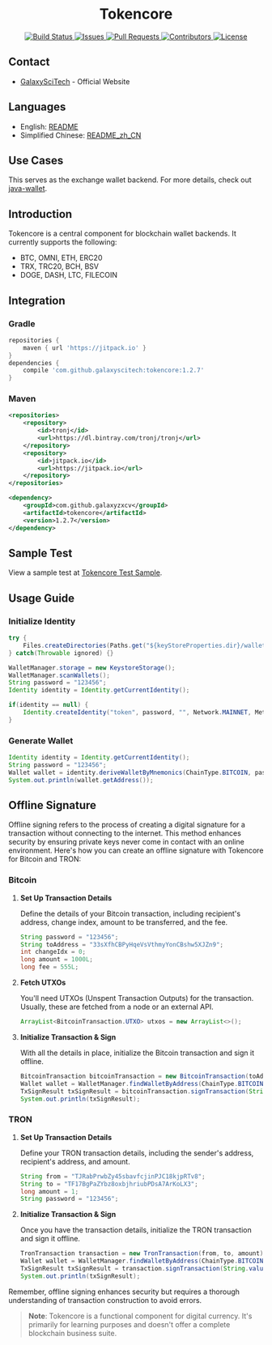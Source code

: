 <h1 align="center">Tokencore</h1>

<p align="center">
  <a href="https://travis-ci.com/galaxyscitech/tokencore">
    <img src="https://travis-ci.com/galaxyscitech/tokencore.svg?branch=master" alt="Build Status">
  </a>
  <a href="https://github.com/galaxyscitech/tokencore/issues">
    <img src="https://img.shields.io/github/issues/galaxyscitech/tokencore.svg" alt="Issues">
  </a>
  <a href="https://github.com/galaxyscitech/tokencore/pulls">
    <img src="https://img.shields.io/github/issues-pr/galaxyscitech/tokencore.svg" alt="Pull Requests">
  </a>
  <a href="https://github.com/galaxyscitech/tokencore/graphs/contributors">
    <img src="https://img.shields.io/github/contributors/galaxyscitech/tokencore.svg" alt="Contributors">
  </a>
  <a href="LICENSE">
    <img src="https://img.shields.io/github/license/galaxyscitech/tokencore.svg" alt="License">
  </a>
</p>

## Contact

- [GalaxySciTech](https://galaxyscitech.xyz) - Official Website

## Languages

- English: [README](README.md)
- Simplified Chinese: [README_zh_CN](README_zh_CN.md)

## Use Cases

This serves as the exchange wallet backend. For more details, check out [java-wallet](https://github.com/galaxyscitech/java-wallet).

## Introduction

Tokencore is a central component for blockchain wallet backends. It currently supports the following:

- BTC, OMNI, ETH, ERC20
- TRX, TRC20, BCH, BSV
- DOGE, DASH, LTC, FILECOIN

## Integration

### Gradle

```gradle
repositories {
    maven { url 'https://jitpack.io' }
}
dependencies {
    compile 'com.github.galaxyscitech:tokencore:1.2.7'
}
```

### Maven

```xml
<repositories>
    <repository>
        <id>tronj</id>
        <url>https://dl.bintray.com/tronj/tronj</url>
    </repository>
    <repository>
        <id>jitpack.io</id>
        <url>https://jitpack.io</url>
    </repository>
</repositories>

<dependency>
    <groupId>com.github.galaxyzxcv</groupId>
    <artifactId>tokencore</artifactId>
    <version>1.2.7</version>
</dependency>
```

## Sample Test

View a sample test at [Tokencore Test Sample](https://github.com/galaxyscitech/tokencore/blob/master/src/test/java/org/consenlabs/tokencore/Test.java).

## Usage Guide

### Initialize Identity

```java
try {
    Files.createDirectories(Paths.get("${keyStoreProperties.dir}/wallets"));
} catch(Throwable ignored) {}

WalletManager.storage = new KeystoreStorage();
WalletManager.scanWallets();
String password = "123456";
Identity identity = Identity.getCurrentIdentity();

if(identity == null) {
    Identity.createIdentity("token", password, "", Network.MAINNET, Metadata.P2WPKH);
}
```

### Generate Wallet

```java
Identity identity = Identity.getCurrentIdentity();
String password = "123456";
Wallet wallet = identity.deriveWalletByMnemonics(ChainType.BITCOIN, password, MnemonicUtil.randomMnemonicCodes());
System.out.println(wallet.getAddress());
```

## Offline Signature

Offline signing refers to the process of creating a digital signature for a transaction without connecting to the internet. This method enhances security by ensuring private keys never come in contact with an online environment. Here's how you can create an offline signature with Tokencore for Bitcoin and TRON:

### Bitcoin

1. **Set Up Transaction Details**

   Define the details of your Bitcoin transaction, including recipient's address, change index, amount to be transferred, and the fee.

   ```java
   String password = "123456";
   String toAddress = "33sXfhCBPyHqeVsVthmyYonCBshw5XJZn9";
   int changeIdx = 0;
   long amount = 1000L;
   long fee = 555L;
   ```

2. **Fetch UTXOs**

   You'll need UTXOs (Unspent Transaction Outputs) for the transaction. Usually, these are fetched from a node or an external API.

   ```java
   ArrayList<BitcoinTransaction.UTXO> utxos = new ArrayList<>();
   ```

3. **Initialize Transaction & Sign**

   With all the details in place, initialize the Bitcoin transaction and sign it offline.

   ```java
   BitcoinTransaction bitcoinTransaction = new BitcoinTransaction(toAddress, changeIdx, amount, fee, utxos);
   Wallet wallet = WalletManager.findWalletByAddress(ChainType.BITCOIN, "33sXfhCBPyHqeVsVthmyYonCBshw5XJZn9");
   TxSignResult txSignResult = bitcoinTransaction.signTransaction(String.valueOf(ChainId.BITCOIN_MAINNET), password, wallet);
   System.out.println(txSignResult);
   ```

### TRON

1. **Set Up Transaction Details**

   Define your TRON transaction details, including the sender's address, recipient's address, and amount.

   ```java
   String from = "TJRabPrwbZy45sbavfcjinPJC18kjpRTv8";
   String to = "TF17BgPaZYbz8oxbjhriubPDsA7ArKoLX3";
   long amount = 1;
   String password = "123456";
   ```

2. **Initialize Transaction & Sign**

   Once you have the transaction details, initialize the TRON transaction and sign it offline.

   ```java
   TronTransaction transaction = new TronTransaction(from, to, amount);
   Wallet wallet = WalletManager.findWalletByAddress(ChainType.BITCOIN, "TJRabPrwbZy45sbavfcjinPJC18kjpRTv8");
   TxSignResult txSignResult = transaction.signTransaction(String.valueOf(ChainId.BITCOIN_MAINNET), password, wallet);
   System.out.println(txSignResult);
   ```

Remember, offline signing enhances security but requires a thorough understanding of transaction construction to avoid errors.

> **Note**: Tokencore is a functional component for digital currency. It's primarily for learning purposes and doesn't offer a complete blockchain business suite.
